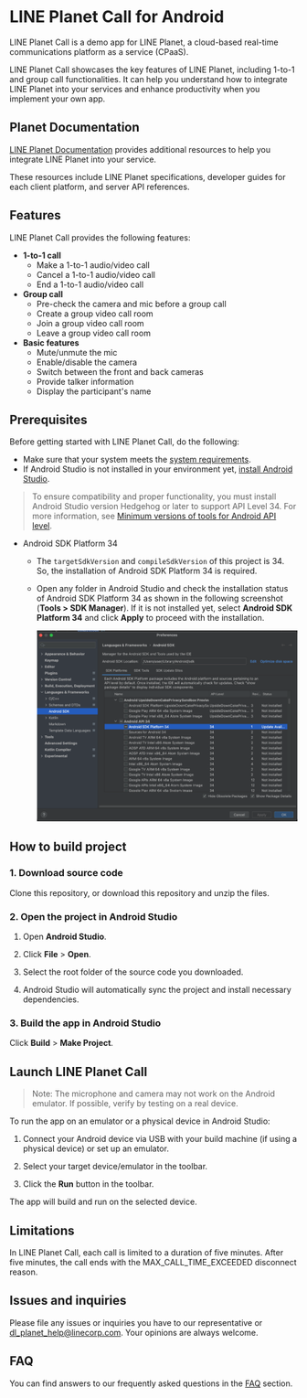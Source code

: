 # LINE Planet Call for Android

LINE Planet Call is a demo app for LINE Planet, a cloud-based real-time communications platform as a service (CPaaS).

LINE Planet Call showcases the key features of LINE Planet, including 1-to-1 and group call functionalities. It can help you understand how to integrate LINE Planet into your services and enhance productivity when you implement your own app.

## Planet Documentation

[LINE Planet Documentation](https://docs.lineplanet.me/) provides additional resources to help you integrate LINE Planet into your service. 

These resources include LINE Planet specifications, developer guides for each client platform, and server API references.

## Features

LINE Planet Call provides the following features:

- **1-to-1 call**
    - Make a 1-to-1 audio/video call
    - Cancel a 1-to-1 audio/video call
    - End a 1-to-1 audio/video call
- **Group call**
    - Pre-check the camera and mic before a group call
    - Create a group video call room
    - Join a group video call room
    - Leave a group video call room
- **Basic features**
    - Mute/unmute the mic
    - Enable/disable the camera
    - Switch between the front and back cameras
    - Provide talker information
    - Display the participant's name

## Prerequisites

Before getting started with LINE Planet Call, do the following:

- Make sure that your system meets the [system requirements](https://docs.lineplanet.me/overview/specification/planetkit-system-requirements#android).
- If Android Studio is not installed in your environment yet, [install Android Studio](https://developer.android.com/studio/install).
> To ensure compatibility and proper functionality, you must install Android Studio version Hedgehog or later to support API Level 34. For more information, see [Minimum versions of tools for Android API level](https://developer.android.com/build/releases/gradle-plugin#api-level-support).

- Android SDK Platform 34
  - The `targetSdkVersion` and `compileSdkVersion` of this project is 34. So, the installation of Android SDK Platform 34 is required.
  - Open any folder in Android Studio and check the installation status of Android SDK Platform 34 as shown in the following screenshot (**Tools > SDK Manager**). If it is not installed yet, select **Android SDK Platform 34** and click **Apply** to proceed with the installation.

    <img width="700px" src="./images/sdkmanager_34.png"/>

## How to build project

### 1. Download source code

Clone this repository, or download this repository and unzip the files.

### 2. Open the project in Android Studio

1. Open **Android Studio**.

2. Click **File** > **Open**.

3. Select the root folder of the source code you downloaded.

4. Android Studio will automatically sync the project and install necessary dependencies.

### 3. Build the app in Android Studio

Click **Build** > **Make Project**.

## Launch LINE Planet Call

> Note: The microphone and camera may not work on the Android emulator. If possible, verify by testing on a real device.

To run the app on an emulator or a physical device in Android Studio:

1. Connect your Android device via USB with your build machine (if using a physical device) or set up an emulator.

2. Select your target device/emulator in the toolbar.

3. Click the **Run** button in the toolbar.

The app will build and run on the selected device.

## Limitations

In LINE Planet Call, each call is limited to a duration of five minutes. After five minutes, the call ends with the MAX_CALL_TIME_EXCEEDED disconnect reason.

## Issues and inquiries

Please file any issues or inquiries you have to our representative or [dl\_planet\_help@linecorp.com](mailto:dl_planet_help@linecorp.com). 
Your opinions are always welcome.

## FAQ

You can find answers to our frequently asked questions in the [FAQ](https://docs.lineplanet.me/help/faq) section.